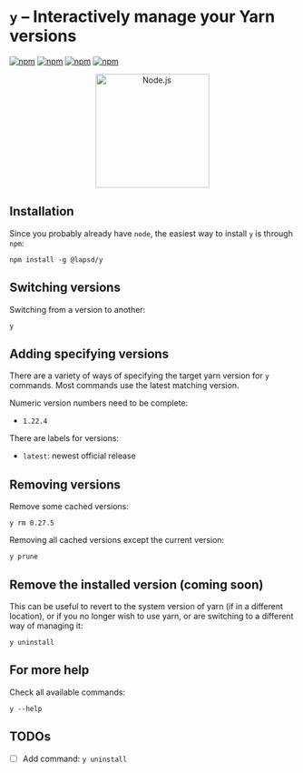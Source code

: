 # `y` – Interactively manage your Yarn versions

[![npm](https://img.shields.io/npm/dt/@lapsd/y.svg?style=flat-square)](https://www.npmjs.com/package/@lapsd/y)
[![npm](https://img.shields.io/npm/dm/@lapsd/y.svg?style=flat-square)](https://www.npmjs.com/package/@lapsd/y)
[![npm](https://img.shields.io/npm/v/@lapsd/y.svg?style=flat-square)](https://www.npmjs.com/package/@lapsd/y)
[![npm](https://img.shields.io/npm/l/@lapsd/y.svg?style=flat-square)](https://www.npmjs.com/package/@lapsd/y)

<p align="center"><img alt="Node.js" src="./y-logo.png" width="200" /></p>

## Installation

Since you probably already have `node`, the easiest way to install `y` is through `npm`:

    npm install -g @lapsd/y

## Switching versions

Switching from a version to another:

    y

## Adding specifying versions

There are a variety of ways of specifying the target yarn version for `y` commands. Most commands use the latest matching version.

Numeric version numbers need to be complete:

- `1.22.4`

There are labels for versions:

- `latest`: newest official release

## Removing versions

Remove some cached versions:

    y rm 0.27.5

Removing all cached versions except the current version:

    y prune

## Remove the installed version (coming soon)

This can be useful to revert to the system version of yarn (if in a different location), or if you no longer wish to use yarn, or are switching to a different way of managing it:

    y uninstall

## For more help

Check all available commands:

    y --help

## TODOs

- [ ] Add command: `y uninstall`